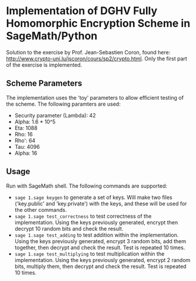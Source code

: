 # Implementation of DGHV Fully Homomorphic Encryption Scheme in SageMath/Python

Solution to the exercise by Prof. Jean-Sebastien Coron, found here: http://www.crypto-uni.lu/jscoron/cours/sp2/crypto.html. Only the first part of the exercise is implemented.

## Scheme Parameters

The implementation uses the 'toy' parameters to allow efficient testing of the scheme. The following paramters are used:
 - Security parameter (Lambda): 42
 - Alpha: 1.6 * 10^5
 - Eta: 1088
 - Rho: 16
 - Rho': 64
 - Tau: 4096
 - Alpha: 16

## Usage

Run with SageMath shell. The following commands are supported:
 - `sage 1.sage keygen` to generate a set of keys. Will make two files ('key.public' and 'key.private') with the keys, and these will be used for the other commands.
 - `sage 1.sage test_correctness` to test correctness of the implementation. Using the keys previously generated, encrypt then decrypt 10 random bits and check the result.
 - `sage 1.sage test_adding` to test addition within the implementation. Using the keys previously generated, encrypt 3 random bits, add them together, then decrypt and check the result. Test is repeated 10 times.
 - `sage 1.sage test_multiplying` to test multiplication within the implementation. Using the keys previously generated, encrypt 2 random bits, multiply them, then decrypt and check the result. Test is repeated 10 times.